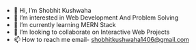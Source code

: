- 👋 Hi, I’m Shobhit Kushwaha
- 👀 I’m interested in Web Development And Problem Solving
- 🌱 I’m currently learning MERN Stack
- 💞️ I’m looking to collaborate on Interactive Web Projects
- 📫 How to reach me email- shobhitkushwaha1406@gmail.com

<!---
shokushwaha/shokushwaha is a ✨ special ✨ repository because its `README.md` (this file) appears on your GitHub profile.
You can click the Preview link to take a look at your changes.
--->
